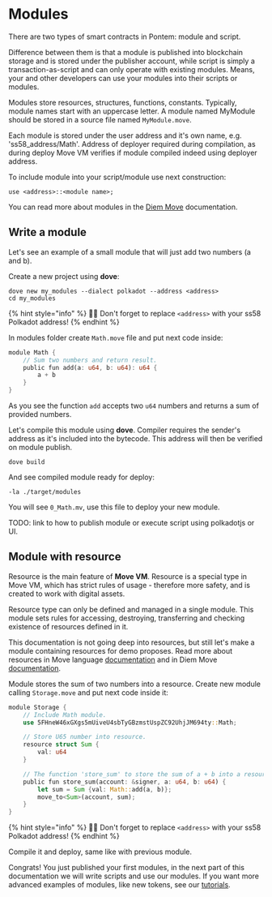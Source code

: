 # Modules

There are two types of smart contracts in Pontem: module and script.

Difference between them is that a module is published into blockchain storage and is stored under the publisher account, while script is simply a transaction-as-script and can only operate with existing modules. Means, your and other developers can use your modules into their scripts or modules.

Modules store resources, structures, functions, constants. Typically, module names start with an uppercase letter. A module named MyModule should be stored in a source file named `MyModule.move`.

Each module is stored under the user address and it's own name, e.g. 'ss58_address/Math'. Address of deployer required during compilation, as during deploy Move VM verifies if module compiled indeed using deployer address.

To include module into your script/module use next construction:

```text
use <address>::<module name>;
```

You can read more about modules in the [Diem Move](https://developers.diem.com/docs/move/move-modules-and-scripts/) documentation.

## Write a module

Let's see an example of a small module that will just add two numbers \(a and b\).

Create a new project using **dove**:

```text
dove new my_modules --dialect polkadot --address <address>
cd my_modules
```

{% hint style="info" %}
🧙‍♂️ Don't forget to replace `<address>` with your ss58 Polkadot address!
{% endhint %}

In modules folder create `Math.move` file and put next code inside:

```rust
module Math {
    // Sum two numbers and return result.
    public fun add(a: u64, b: u64): u64 {
        a + b
    }
}
```

As you see the function `add` accepts two `u64` numbers and returns a sum of provided numbers.

Let's compile this module using **dove**. Compiler requires the sender's address as it's included into the bytecode. This address will then be verified on module publish.

```text
dove build
```

And see compiled module ready for deploy:

```text
-la ./target/modules
```

You will see `0_Math.mv`, use this file to deploy your new module.

TODO: link to how to publish module or execute script using polkadotjs or UI.

## Module with resource 

Resource is the main feature of **Move VM**. Resource is a special type in Move VM, which has strict rules of usage - therefore more safety, and is created to work with digital assets.

Resource type can only be defined and managed in a single module. This module sets rules for accessing, destroying, transferring and checking existence of resources defined in it.

This documentation is not going deep into resources, but still let's make a module containing resources for demo proposes. Read more about resources in Move language [documentation](../lang/resources.md) and in Diem Move [documentation](https://developers.diem.com/docs/move/move-structs-and-resources).
 
Module stores the sum of two numbers into a resource. Create new module calling `Storage.move` and put next code inside it: 

```rust
module Storage {
    // Include Math module.
    use 5FHneW46xGXgs5mUiveU4sbTyGBzmstUspZC92UhjJM694ty::Math;

    // Store U65 number into resource.
    resource struct Sum {
        val: u64
    }

    // The function 'store_sum' to store the sum of a + b into a resource.
    public fun store_sum(account: &signer, a: u64, b: u64) {
        let sum = Sum {val: Math::add(a, b)};
        move_to<Sum>(account, sum);
    }
}
```

{% hint style="info" %}
🧙‍♂️ Don't forget to replace `<address>` with your ss58 Polkadot address!
{% endhint %}

Compile it and deploy, same like with previous module.

Congrats! You just published your first modules, in the next part of this documentation we will write scripts and use our modules.
If you want more advanced examples of modules, like new tokens, see our [tutorials](/tutorials/README.md).
